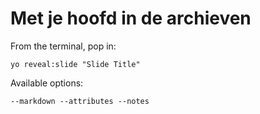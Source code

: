 
# Met je hoofd in de archieven

From the terminal, pop in:

  ```yo reveal:slide "Slide Title"```

Available options:

 ```--markdown --attributes --notes```
